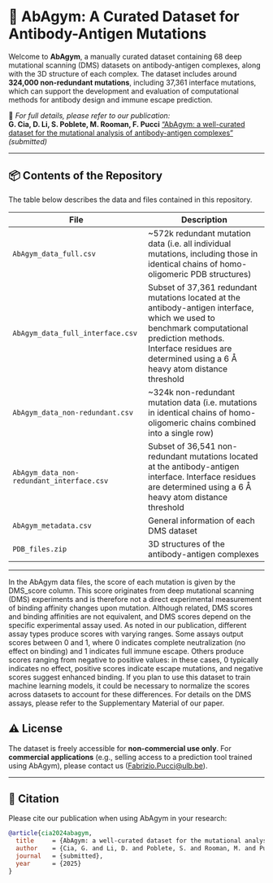 # 🧬 AbAgym: A Curated Dataset for Antibody-Antigen Mutations

Welcome to **AbAgym**, a manually curated dataset containing 68 deep mutational scanning (DMS) datasets on antibody-antigen complexes, along with the 3D structure of each complex. The dataset includes around **324,000 non-redundant mutations**, including 37,361 interface mutations, which can support the development and evaluation of computational methods for antibody design and immune escape prediction.

📄 _For full details, please refer to our publication:_  
**G. Cia, D. Li, S. Poblete, M. Rooman, F. Pucci** [“AbAgym: a well-curated dataset for the mutational analysis of antibody-antigen complexes”](https://www.google.com/) _(submitted)_

---

## 📦 Contents of the Repository

The table below describes the data and files contained in this repository.

| File | Description |
|------|-------------|
| `AbAgym_data_full.csv` | ~572k redundant mutation data (i.e. all individual mutations, including those in identical chains of homo-oligomeric PDB structures)|
| `AbAgym_data_full_interface.csv` | Subset of 37,361 redundant mutations located at the antibody-antigen interface, which we used to benchmark computational prediction methods. Interface residues are determined using a 6 Å heavy atom distance threshold|
| `AbAgym_data_non-redundant.csv` | ~324k non-redundant mutation data (i.e. mutations in identical chains of homo-oligomeric chains combined into a single row) |
| `AbAgym_data_non-redundant_interface.csv` | Subset of 36,541 non-redundant mutations located at the antibody-antigen interface. Interface residues are determined using a 6 Å heavy atom distance threshold|
| `AbAgym_metadata.csv` | General information of each DMS dataset |
| `PDB_files.zip` | 3D structures of the antibody-antigen complexes |

---

In the AbAgym data files, the score of each mutation is given by the DMS_score column. This score originates from deep mutational scanning (DMS) experiments and is therefore not a direct experimental measurement of binding affinity changes upon mutation. Although related, DMS scores and binding affinities are not equivalent, and DMS scores depend on the specific experimental assay used. As noted in our publication, different assay types produce scores with varying ranges. Some assays output scores between 0 and 1, where 0 indicates complete neutralization (no effect on binding) and 1 indicates full immune escape. Others produce scores ranging from negative to positive values: in these cases, 0 typically indicates no effect, positive scores indicate escape mutations, and negative scores suggest enhanced binding. If you plan to use this dataset to train machine learning models, it could be necessary to normalize the scores across datasets to account for these differences. For details on the DMS assays, please refer to the Supplementary Material of our paper.


## ⚠️ License

The dataset is freely accessible for **non-commercial use only**. For **commercial applications** (e.g., selling access to a prediction tool trained using AbAgym), please contact us (Fabrizio.Pucci@ulb.be).

---

## 🔗 Citation

Please cite our publication when using AbAgym in your research:

```bibtex
@article{cia2024abagym,
  title     = {AbAgym: a well-curated dataset for the mutational analysis of antibody-antigen complexes},
  author    = {Cia, G. and Li, D. and Poblete, S. and Rooman, M. and Pucci, F.},
  journal   = {submitted},
  year      = {2025}
}
